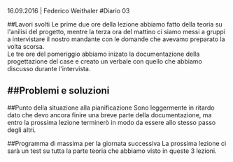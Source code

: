 16.09.2016 | Federico Weithaler 
#Diario 03

##Lavori svolti
Le prime due ore della lezione abbiamo fatto della teoria su l'anilisi del progetto, mentre la terza ora del mattino ci siamo messi a gruppi a intervistare il nostro mandante con le domande che avevamo preparato la volta scorsa.<br>
Le tre ore del pomeriggio abbiamo inizato la documentazione della progettazione del case e creato un verbale con quello che abbiamo discusso durante l'intervista.


##Problemi e soluzioni
 -

##Punto della situazione alla pianificazione
 Sono leggermente in ritardo dato che devo ancora finire una breve parte della documentazione, ma entro la prossima lezione terminerò in modo da essere allo stesso passo degli altri.

##Programma di massima per la giornata successiva
 La prossima lezione ci sarà un test su tutta la parte teoria che abbiamo visto in queste 3 lezioni.
